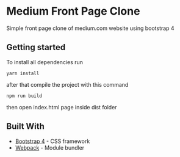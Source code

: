 # Medium Front Page Clone

Simple front page clone of medium.com website using bootstrap 4

## Getting started

To install all dependencies run
```
yarn install
```

after that compile the project with this command

```
npm run build
```

then open index.html page inside dist folder

## Built With

* [Bootstrap 4](https://getbootstrap.com/) - CSS framework
* [Webpack](https://webpack.github.io/) - Module bundler
